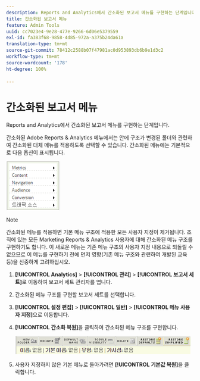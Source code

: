 ```yaml
---
description: Reports and Analytics에서 간소화된 보고서 메뉴를 구현하는 단계입니다.
title: 간소화된 보고서 메뉴
feature: Admin Tools
uuid: cc7023e4-9e28-477e-9266-6d06e5379559
exl-id: fa383f68-9858-4d85-972a-a375b24da61a
translation-type: tm+mt
source-git-commit: 78412c2588b07f47981ac0d953893db6b9e1d3c2
workflow-type: tm+mt
source-wordcount: '178'
ht-degree: 100%

---
```


# 간소화된 보고서 메뉴

Reports and Analytics에서 간소화된 보고서 메뉴를 구현하는 단계입니다.

간소화된 Adobe Reports &amp; Analytics 메뉴에서는 안에 구조가 변경된 폴더와 관련하여 간소화된 대체 메뉴를 적용하도록 선택할 수 있습니다. 간소화된 메뉴에는 기본적으로 다음 옵션이 표시됩니다.

![](assets/simplified-menu.png)

>[!NOTE]
>
>간소화된 메뉴를 적용하면 기본 메뉴 구조에 적용한 모든 사용자 지정이 제거됩니다. 조직에 있는 모든 Marketing Reports &amp; Analytics 사용자에 대해 간소화된 메뉴 구조를 구현하기도 합니다. 이 새로운 메뉴는 기존 메뉴 구조의 사용자 지정 내용으로 되돌릴 수 없으므로 이 메뉴를 구현하기 전에 먼저 영향(기존 메뉴 구조와 관련하여 개발된 교육 등)을 신중하게 고려하십시오.

1. **[!UICONTROL Analytics]** > **[!UICONTROL 관리]** > **[!UICONTROL 보고서 세트]**&#x200B;로 이동하여 보고서 세트 관리자를 엽니다.
1. 간소화된 메뉴 구조를 구현할 보고서 세트를 선택합니다.
1. **[!UICONTROL 설정 편집]** > **[!UICONTROL 일반]** > **[!UICONTROL 메뉴 사용자 지정]**&#x200B;으로 이동합니다.
1. **[!UICONTROL 간소화 복원]**&#x200B;을 클릭하여 간소화된 메뉴 구조를 구현합니다.

   ![](assets/restore-simplified.png)

1. 사용자 지정하지 않은 기본 메뉴로 돌아가려면 **[!UICONTROL 기본값 복원]**&#x200B;을 클릭합니다. 

